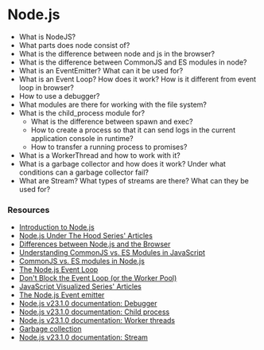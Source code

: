 # Node.js

* What is NodeJS?
* What parts does node consist of?
* What is the difference between node and js in the browser?
* What is the difference between CommonJS and ES modules in node?
* What is an EventEmitter? What can it be used for?
* What is an Event Loop? How does it work? How is it different from event loop in browser?
* How to use a debugger?
* What modules are there for working with the file system?
* What is the child_process module for?
  * What is the difference between spawn and exec?
  * How to create a process so that it can send logs in the current application console in runtime?
  * How to transfer a running process to promises?
* What is a WorkerThread and how to work with it?
* What is a garbage collector and how does it work? Under what conditions can a garbage collector fail?
* What are Stream? What types of streams are there? What can they be used for?

### Resources

* [Introduction to Node.js](https://nodejs.org/en/learn/getting-started/introduction-to-nodejs)
* [Node.js Under The Hood Series' Articles](https://dev.to/_staticvoid/series/2008)
* [Differences between Node.js and the Browser](https://nodejs.org/en/learn/getting-started/differences-between-nodejs-and-the-browser/#differences-between-nodejs-and-the-browser)
* [Understanding CommonJS vs. ES Modules in JavaScript](https://www.syncfusion.com/blogs/post/js-commonjs-vs-es-modules)
* [CommonJS vs. ES modules in Node.js](https://blog.logrocket.com/commonjs-vs-es-modules-node-js/)
* [The Node.js Event Loop](https://nodejs.org/en/learn/asynchronous-work/event-loop-timers-and-nexttick#what-is-the-event-loop)
* [Don't Block the Event Loop (or the Worker Pool)](https://nodejs.org/en/learn/asynchronous-work/dont-block-the-event-loop)
* [JavaScript Visualized Series' Articles](https://dev.to/lydiahallie/series/3341)
* [The Node.js Event emitter](https://nodejs.org/en/learn/asynchronous-work/the-nodejs-event-emitter#the-nodejs-event-emitter)
* [Node.js v23.1.0 documentation: Debugger](https://nodejs.org/api/debugger.html)
* [Node.js v23.1.0 documentation: Child process](https://nodejs.org/api/child_process.html#child-process)
* [Node.js v23.1.0 documentation: Worker threads](https://nodejs.org/api/worker_threads.html#worker-threads)
* [Garbage collection](https://javascript.info/garbage-collection)
* [Node.js v23.1.0 documentation: Stream](https://nodejs.org/api/stream.html#stream)